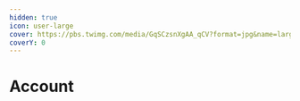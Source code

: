 ```yaml
---
hidden: true
icon: user-large
cover: https://pbs.twimg.com/media/GqSCzsnXgAA_qCV?format=jpg&name=large
coverY: 0
---
```


# Account

